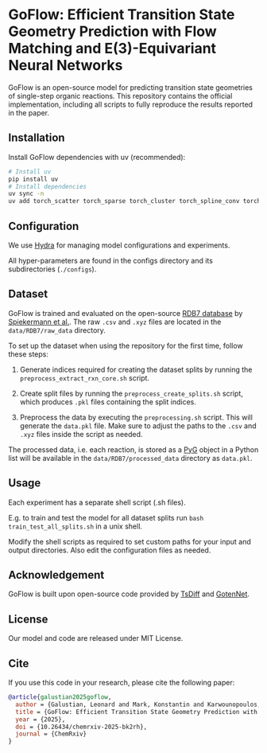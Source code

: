 # GoFlow: Efficient Transition State Geometry Prediction with Flow Matching and E(3)-Equivariant Neural Networks

GoFlow is an open-source model for predicting transition state geometries of single-step organic reactions.
This repository contains the official implementation, including all scripts to fully reproduce the results reported in the paper.

## Installation
Install GoFlow dependencies with uv (recommended):

```bash
# Install uv
pip install uv
# Install dependencies
uv sync -n
uv add torch_scatter torch_sparse torch_cluster torch_spline_conv torch_geometric -f https://data.pyg.org/whl/torch-2.6.0+cu124.html --no-build-isolation -n
```

## Configuration
We use [Hydra](https://hydra.cc/) for managing model configurations and experiments.

All hyper-parameters are found in the configs directory and its subdirectories (`./configs`).


## Dataset

GoFlow is trained and evaluated on the open-source [RDB7 database](https://zenodo.org/records/13328872) by [Spiekermann et al.](https://www.nature.com/articles/s41597-022-01529-6). The raw `.csv` and `.xyz` files are located in the `data/RDB7/raw_data` directory.

To set up the dataset when using the repository for the first time, follow these steps:

1. Generate indices required for creating the dataset splits by running the `preprocess_extract_rxn_core.sh` script.

3. Create split files by running the `preprocess_create_splits.sh` script, which produces `.pkl` files containing the split indices.

5. Preprocess the data by executing the `preprocessing.sh` script. This will generate the `data.pkl` file. Make sure to adjust the paths to the `.csv` and `.xyz` files inside the script as needed.

The processed data, i.e. each reaction, is stored as a [PyG](https://pytorch-geometric.readthedocs.io/) object in a Python list will be available in the `data/RDB7/processed_data` directory as `data.pkl`.


## Usage
Each experiment has a separate shell script (.sh files).

E.g. to train and test the model for all dataset splits run `bash train_test_all_splits.sh` in a unix shell.

Modify the shell scripts as required to set custom paths for your input and output directories. Also edit the configuration files as needed.

## Acknowledgement

GoFlow is built upon open-source code provided by [TsDiff](https://github.com/seonghann/tsdiff) and [GotenNet](https://github.com/sarpaykent/GotenNet).

## License
Our model and code are released under MIT License.

## Cite

If you use this code in your research, please cite the following paper:

```bibtex
@article{galustian2025goflow,
  author = {Galustian, Leonard and Mark, Konstantin and Karwounopoulos, Johannes and Kovar, Maximilian and Heid, Esther},
  title = {GoFlow: Efficient Transition State Geometry Prediction with Flow Matching and E(3)-Equivariant Neural Networks},
  year = {2025},
  doi = {10.26434/chemrxiv-2025-bk2rh},
  journal = {ChemRxiv}
}
```

